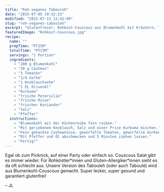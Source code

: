 ```yaml
---
title: "Roh-veganes Tabouleh"
date: "2015-07-05 19:32:33"
modified: "2015-07-13 12:42:09"
slug: "roh-veganes-tabouleh"
excerpt: "Glutenfreier, Rohkost-Couscous aus Blumenkohl mit Kräutern, Tomaten und Gurke und schon habt ihr einen leckeren Rohkost-Salat!"
featuredImage: "Rohkost-Couscous.jpg"
recipe:
  name: ""
  prepTime: "PT15M"
  totalTime: "PT15M"
  servings: "1 Portion"
  ingredients:
    - "200 g Blumenkohl"
    - "20 g Cashews"
    - "3 Tomaten"
    - "1/4 Gurke"
    - "1 Knoblauchzehe"
    - "1 EL Olivenöl"
    - "Kurkuma"
    - "frische Petersilie"
    - "frische Minze"
    - "frischer Koriander"
    - "Salz"
    - "Pfeffer"
  instructions:
    - "Blumenkohl mit der Küchenreibe fein reiben."
    - "Mit geriebenem Knoblauch, Salz und einer Prise Kurkuma mischen."
    - "Fein gehackte Cashewnüsse, gewürfelte Tomaten, gewürfelte Gurken und fein gehackte Kräuter (von der Menge ca. 1 1/2 Tassen) untermischen."
    - "Mit Pfeffer und Öl abschmecken und 5 Minuten ziehen lassen."
    - "Fertig!"
---
```


Egal ob zum Picknick, auf einer Party oder einfach so. Couscous Salat gibt es immer wieder. Für Rohköstler\*innen und Gluten-Allergiker\*innen sieht es da oft schlecht aus. Unsere Version des Tabouleh (oder auch Taboulé) wird aus Blumenkohl-Couscous gemacht. Super lecker, super gesund und garantiert glutenfrei!

– JL
